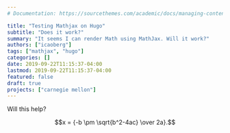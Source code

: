 ```yaml
---
# Documentation: https://sourcethemes.com/academic/docs/managing-content/

title: "Testing Mathjax on Hugo"
subtitle: "Does it work?"
summary: "It seems I can render Math using MathJax. Will it work?"
authors: ["icaoberg"]
tags: ["mathjax", "hugo"]
categories: []
date: 2019-09-22T11:15:37-04:00
lastmod: 2019-09-22T11:15:37-04:00
featured: false
draft: true
projects: ["carnegie mellon"]
---
```


Will this help?

$$x = {-b \pm \sqrt{b^2-4ac} \over 2a}.$$

